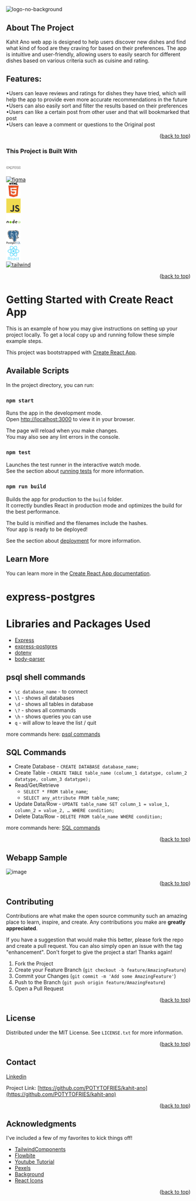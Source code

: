 
<!-- PROJECT LOGO -->
<br />

<div align="center">


  <h1 align="center"></h1>
    
</div>

![logo-no-background](https://user-images.githubusercontent.com/43881104/235125514-64edd4cc-6f05-43c1-8f29-baeca7076346.png)
<!-- ABOUT THE PROJECT -->
## About The Project
Kahit Ano web app is designed to help users discover new dishes and find what kind of food are they craving for based on their preferences.
The app is intuitive and user-friendly, allowing users to easily search for different dishes based on various criteria such as cuisine and rating.

## Features:
•Users can leave reviews and ratings for dishes they have tried,
which will help the app to provide even more accurate recommendations in the future <br>
•Users can also easily sort and filter the results based on their preferences <br>
•Users can like a certain post from other user and that will bookmarked that post <br>
•Users can leave a comment or questions to the Original post

<p align="right">(<a href="#readme-top">back to top</a>)</p>



### This Project is Built With

<a href="https://expressjs.com" target="_blank" rel="noreferrer"> <img src="https://raw.githubusercontent.com/devicons/devicon/master/icons/express/express-original-wordmark.svg" alt="express" width="40" height="40"/> </a> <br>
<a href="https://www.figma.com/" target="_blank" rel="noreferrer"> <img src="https://www.vectorlogo.zone/logos/figma/figma-icon.svg" alt="figma" width="40" height="40"/> </a> <br>
<a href="https://www.w3.org/html/" target="_blank" rel="noreferrer"> <img src="https://raw.githubusercontent.com/devicons/devicon/master/icons/html5/html5-original-wordmark.svg" alt="html5" width="40" height="40"/> </a> <br>
<a href="https://developer.mozilla.org/en-US/docs/Web/JavaScript" target="_blank" rel="noreferrer"> <img src="https://raw.githubusercontent.com/devicons/devicon/master/icons/javascript/javascript-original.svg" alt="javascript" width="40" height="40"/> </a> <br>
<a href="https://nodejs.org" target="_blank" rel="noreferrer"> <img src="https://raw.githubusercontent.com/devicons/devicon/master/icons/nodejs/nodejs-original-wordmark.svg" alt="nodejs" width="40" height="40"/> </a> <br>
<a href="https://www.postgresql.org" target="_blank" rel="noreferrer"> <img src="https://raw.githubusercontent.com/devicons/devicon/master/icons/postgresql/postgresql-original-wordmark.svg" alt="postgresql" width="40" height="40"/> </a> <br>
<a href="https://reactjs.org/" target="_blank" rel="noreferrer"> <img src="https://raw.githubusercontent.com/devicons/devicon/master/icons/react/react-original-wordmark.svg" alt="react" width="40" height="40"/> </a> <br>
<a href="https://tailwindcss.com/" target="_blank" rel="noreferrer"> <img src="https://www.vectorlogo.zone/logos/tailwindcss/tailwindcss-icon.svg" alt="tailwind" width="40" height="40"/> </a><br>

<p align="right">(<a href="#readme-top">back to top</a>)</p>



<!-- GETTING STARTED -->
# Getting Started with Create React App


This is an example of how you may give instructions on setting up your project locally.
To get a local copy up and running follow these simple example steps.

This project was bootstrapped with [Create React App](https://github.com/facebook/create-react-app).

## Available Scripts

In the project directory, you can run:

### `npm start`

Runs the app in the development mode.\
Open [http://localhost:3000](http://localhost:3000) to view it in your browser.

The page will reload when you make changes.\
You may also see any lint errors in the console.

### `npm test`

Launches the test runner in the interactive watch mode.\
See the section about [running tests](https://facebook.github.io/create-react-app/docs/running-tests) for more information.

### `npm run build`

Builds the app for production to the `build` folder.\
It correctly bundles React in production mode and optimizes the build for the best performance.

The build is minified and the filenames include the hashes.\
Your app is ready to be deployed!

See the section about [deployment](https://facebook.github.io/create-react-app/docs/deployment) for more information.

## Learn More

You can learn more in the [Create React App documentation](https://facebook.github.io/create-react-app/docs/getting-started).

# express-postgres

# Libraries and Packages Used
* [Express](https://www.npmjs.com/package/express)
* [express-postgres](https://node-postgres.com/)
* [dotenv](https://www.npmjs.com/package/dotenv)
* [body-parser](https://www.npmjs.com/package/body-parser)

## psql shell commands ##
* `\c database_name` - to connect
* `\l` - shows all databases
* `\d` - shows all tables in database
* `\?` - shows all commands
* `\h` - shows queries you can use
* `q` - will allow to leave the list / quit

more commands here: [psql commands](https://www.javatpoint.com/psql-commands)

## SQL Commands ##
* Create Database - `CREATE DATABASE database_name;`
* Create Table - `CREATE TABLE table_name (column_1 datatype, column_2 datatype, column_3 datatype);`
* Read/Get/Retrieve 
  * `SELECT * FROM table_name`;
  * `SELECT any_attribute FROM table_name`;
* Update Data/Row - `UPDATE table_name SET column_1 = value_1, column_2 = value_2, … WHERE condition;`
* Delete Data/Row - `DELETE FROM table_name WHERE condition;`

more commands here: [SQL commands](https://www.freecodecamp.org/news/basic-sql-commands/)


<p align="right">(<a href="#readme-top">back to top</a>)</p>



<!-- USAGE EXAMPLES -->
## Webapp Sample

![image](https://user-images.githubusercontent.com/43881104/235131171-523b2e6c-8499-4b95-9f68-d6801d6d81fb.png)



<p align="right">(<a href="#readme-top">back to top</a>)</p>


<!-- CONTRIBUTING -->
## Contributing

Contributions are what make the open source community such an amazing place to learn, inspire, and create. Any contributions you make are **greatly appreciated**.

If you have a suggestion that would make this better, please fork the repo and create a pull request. You can also simply open an issue with the tag "enhancement".
Don't forget to give the project a star! Thanks again!

1. Fork the Project
2. Create your Feature Branch (`git checkout -b feature/AmazingFeature`)
3. Commit your Changes (`git commit -m 'Add some AmazingFeature'`)
4. Push to the Branch (`git push origin feature/AmazingFeature`)
5. Open a Pull Request

<p align="right">(<a href="#readme-top">back to top</a>)</p>



<!-- LICENSE -->
## License

Distributed under the MIT License. See `LICENSE.txt` for more information.

<p align="right">(<a href="#readme-top">back to top</a>)</p>



<!-- CONTACT -->
## Contact

[Linkedin](https://www.linkedin.com/in/dorothy-amante-93573325b/)

Project Link: [https://github.com/POTYTOFRIES/kahit-ano](https://github.com/POTYTOFRIES/kahit-ano)

<p align="right">(<a href="#readme-top">back to top</a>)</p>



<!-- ACKNOWLEDGMENTS -->
## Acknowledgments

I've included a few of my favorites to kick things off!

* [TailwindComponents](https://tailwindcomponents.com/)
* [Flowbite](https://flowbite.com/)
* [Youtube Tutorial](https://www.youtube.com/@codecommerce)
* [Pexels](https://www.pexels.com/)
* [Background](https://www.toptal.com/designers/subtlepatterns/  )
* [React Icons](https://react-icons.github.io/react-icons/search)

<p align="right">(<a href="#readme-top">back to top</a>)</p>
